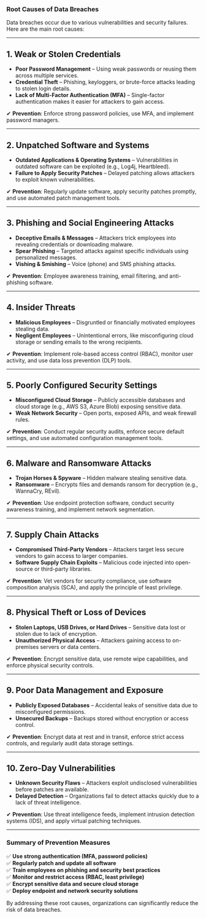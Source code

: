 ### **Root Causes of Data Breaches**  

Data breaches occur due to various vulnerabilities and security failures. Here are the main root causes:  

---

## **1. Weak or Stolen Credentials**  
- **Poor Password Management** – Using weak passwords or reusing them across multiple services.  
- **Credential Theft** – Phishing, keyloggers, or brute-force attacks leading to stolen login details.  
- **Lack of Multi-Factor Authentication (MFA)** – Single-factor authentication makes it easier for attackers to gain access.  

✔ **Prevention**: Enforce strong password policies, use MFA, and implement password managers.  

---

## **2. Unpatched Software and Systems**  
- **Outdated Applications & Operating Systems** – Vulnerabilities in outdated software can be exploited (e.g., Log4j, Heartbleed).  
- **Failure to Apply Security Patches** – Delayed patching allows attackers to exploit known vulnerabilities.  

✔ **Prevention**: Regularly update software, apply security patches promptly, and use automated patch management tools.  

---

## **3. Phishing and Social Engineering Attacks**  
- **Deceptive Emails & Messages** – Attackers trick employees into revealing credentials or downloading malware.  
- **Spear Phishing** – Targeted attacks against specific individuals using personalized messages.  
- **Vishing & Smishing** – Voice (phone) and SMS phishing attacks.  

✔ **Prevention**: Employee awareness training, email filtering, and anti-phishing software.  

---

## **4. Insider Threats**  
- **Malicious Employees** – Disgruntled or financially motivated employees stealing data.  
- **Negligent Employees** – Unintentional errors, like misconfiguring cloud storage or sending emails to the wrong recipients.  

✔ **Prevention**: Implement role-based access control (RBAC), monitor user activity, and use data loss prevention (DLP) tools.  

---

## **5. Poorly Configured Security Settings**  
- **Misconfigured Cloud Storage** – Publicly accessible databases and cloud storage (e.g., AWS S3, Azure Blob) exposing sensitive data.  
- **Weak Network Security** – Open ports, exposed APIs, and weak firewall rules.  

✔ **Prevention**: Conduct regular security audits, enforce secure default settings, and use automated configuration management tools.  

---

## **6. Malware and Ransomware Attacks**  
- **Trojan Horses & Spyware** – Hidden malware stealing sensitive data.  
- **Ransomware** – Encrypts files and demands ransom for decryption (e.g., WannaCry, REvil).  

✔ **Prevention**: Use endpoint protection software, conduct security awareness training, and implement network segmentation.  

---

## **7. Supply Chain Attacks**  
- **Compromised Third-Party Vendors** – Attackers target less secure vendors to gain access to larger companies.  
- **Software Supply Chain Exploits** – Malicious code injected into open-source or third-party libraries.  

✔ **Prevention**: Vet vendors for security compliance, use software composition analysis (SCA), and apply the principle of least privilege.  

---

## **8. Physical Theft or Loss of Devices**  
- **Stolen Laptops, USB Drives, or Hard Drives** – Sensitive data lost or stolen due to lack of encryption.  
- **Unauthorized Physical Access** – Attackers gaining access to on-premises servers or data centers.  

✔ **Prevention**: Encrypt sensitive data, use remote wipe capabilities, and enforce physical security controls.  

---

## **9. Poor Data Management and Exposure**  
- **Publicly Exposed Databases** – Accidental leaks of sensitive data due to misconfigured permissions.  
- **Unsecured Backups** – Backups stored without encryption or access control.  

✔ **Prevention**: Encrypt data at rest and in transit, enforce strict access controls, and regularly audit data storage settings.  

---

## **10. Zero-Day Vulnerabilities**  
- **Unknown Security Flaws** – Attackers exploit undisclosed vulnerabilities before patches are available.  
- **Delayed Detection** – Organizations fail to detect attacks quickly due to a lack of threat intelligence.  

✔ **Prevention**: Use threat intelligence feeds, implement intrusion detection systems (IDS), and apply virtual patching techniques.  

---

### **Summary of Prevention Measures**  
✅ **Use strong authentication (MFA, password policies)**  
✅ **Regularly patch and update all software**  
✅ **Train employees on phishing and security best practices**  
✅ **Monitor and restrict access (RBAC, least privilege)**  
✅ **Encrypt sensitive data and secure cloud storage**  
✅ **Deploy endpoint and network security solutions**  

By addressing these root causes, organizations can significantly reduce the risk of data breaches.
